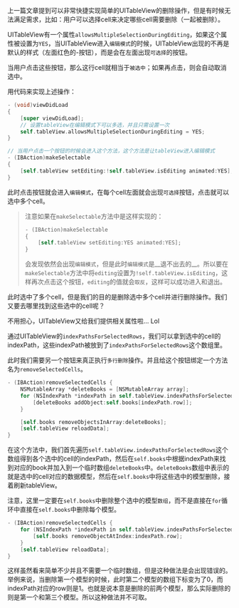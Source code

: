 上一篇文章提到可以非常快捷实现简单的UITableView的删除操作，但是有时候无法满足需求，比如：用户可以选择cell来决定哪些cell需要删除（一起被删除）。

UITableView有一个属性`allowsMultipleSelectionDuringEditing`，如果这个属性被设置为`YES`，当UITableView进入`编辑模式`的时候，UITableView出现的不再是默认的样式（左面红色的-按钮），而是会在左面出现`可选择`的按钮。

当用户点击这些按钮，那么这行cell就相当于`被选中`；如果再点击，则会自动取消选中。

用代码来实现上述操作：

``` objective-c
- (void)viewDidLoad 
{
    [super viewDidLoad];
    // 设置tableView在编辑模式下可以多选，并且只需设置一次
    self.tableView.allowsMultipleSelectionDuringEditing = YES;
}

// 当用户点击一个按钮的时候会进入这个方法，这个方法是让tableView进入编辑模式
- (IBAction)makeSelectable
{
    [self.tableView setEditing:!self.tableView.isEditing animated:YES];
}
```

此时点击按钮就会进入`编辑模式`，在每个cell左面就会出现`可选择`按钮，点击就可以选中多个cell。

> 注意如果在`makeSelectable`方法中是这样实现的：
> 
> ``` objective-c
> - (IBAction)makeSelectable
> {
>     [self.tableView setEditing:YES animated:YES];
> }
> ```
> 
> 会发现依然会出现`编辑模式`，但是此时`编辑模式`是__退不出去的__。所以要在`makeSelectable`方法中将`editing`设置为`!self.tableView.isEditing`，这样再次点击这个按钮，`editing`的值就会`取反`，这样可以成功进入和退出。

此时选中了多个cell，但是我们的目的是删除选中多个cell并进行删除操作。我们又要去哪里找到这些选中的cell呢？

不用担心，UITableView又给我们提供相关属性啦… Lol

通过UITableView的`indexPathsForSelectedRows`，我们可以拿到选中的cell的indexPath，这些indexPath被放到了`indexPathsForSelectedRows`这个数组里。

此时我们需要另一个按钮来真正执行`多行删除`操作。并且给这个按钮绑定一个方法名为`removeSelectedCells`。

``` objective-c
- (IBAction)removeSelectedCells {
    NSMutableArray *deleteBooks = [NSMutableArray array];
    for (NSIndexPath *indexPath in self.tableView.indexPathsForSelectedRows) {
        [deleteBooks addObject:self.books[indexPath.row]];
    }

    [self.books removeObjectsInArray:deleteBooks];
    [self.tableView reloadData];
}

```

在这个方法中，我们首先遍历`self.tableView.indexPathsForSelectedRows`这个数组得到各个选中的cell的indexPath，然后在`self.books`中根据indexPath来找到对应的book并加入到一个临时数组`deleteBooks`中。`deleteBooks`数组中表示的就是选中的cell对应的数据模型，然后在`self.books`中将这些选中的模型删除，接着刷新tableView。

注意，这里一定要在`self.books`中删除整个选中的模型`数组`，而不是直接在`for`循环中直接在`self.books`中删除每个模型。

``` objective-c
- (IBAction)removeSelectedCells {
    for (NSIndexPath *indexPath in self.tableView.indexPathsForSelectedRows) {
        [self.books removeObjectAtIndex:indexPath.row];
    }
    [self.tableView reloadData];
}

```

这样虽然看来简单不少并且不需要一个临时数组，但是这种做法是会出现错误的。举例来说，当删除第一个模型的时候，此时第二个模型的数组下标变为了0，而indexPath对应的row则是1。也就是说本意是删除的前两个模型，那么实际删除的则是第一个和第三个模型。所以这种做法并不可取。